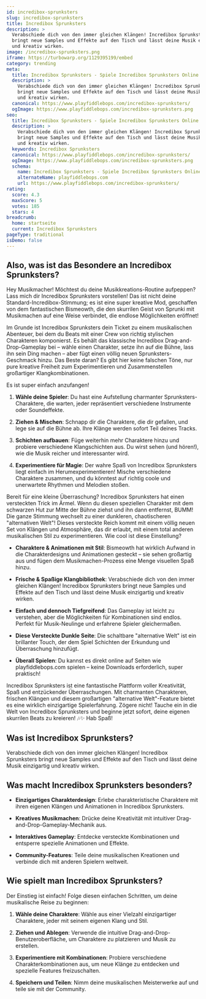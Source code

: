 ```yaml
---
id: incredibox-sprunksters
slug: incredibox-sprunksters
title: Incredibox Sprunksters
description: >
  Verabschiede dich von den immer gleichen Klängen! Incredibox Sprunksters
  bringt neue Samples und Effekte auf den Tisch und lässt deine Musik einzigartig
  und kreativ wirken.
image: /incredibox-sprunksters.png
iframe: https://turbowarp.org/1129395199/embed
category: trending
meta:
  title: Incredibox Sprunksters - Spiele Incredibox Sprunksters Online
  description: >
    Verabschiede dich von den immer gleichen Klängen! Incredibox Sprunksters
    bringt neue Samples und Effekte auf den Tisch und lässt deine Musik einzigartig
    und kreativ wirken.
  canonical: https://www.playfiddlebops.com/incredibox-sprunksters/
  ogImage: https://www.playfiddlebops.com/incredibox-sprunksters.png
seo:
  title: Incredibox Sprunksters - Spiele Incredibox Sprunksters Online
  description: >
    Verabschiede dich von den immer gleichen Klängen! Incredibox Sprunksters
    bringt neue Samples und Effekte auf den Tisch und lässt deine Musik einzigartig
    und kreativ wirken.
  keywords: Incredibox Sprunksters
  canonical: https://www.playfiddlebops.com/incredibox-sprunksters/
  ogImage: https://www.playfiddlebops.com/incredibox-sprunksters.png
  schema:
    name: Incredibox Sprunksters - Spiele Incredibox Sprunksters Online
    alternateName: playfiddlebops.com
    url: https://www.playfiddlebops.com/incredibox-sprunksters/
rating:
  score: 4.3
  maxScore: 5
  votes: 185
  stars: 4
breadcrumb:
  home: startseite
  current: Incredibox Sprunksters
pageType: traditional
isDemo: false
---
```


## Also, was ist das Besondere an Incredibox Sprunksters?

Hey Musikmacher! Möchtest du deine Musikkreations-Routine aufpeppen? Lass mich dir Incredibox Sprunksters vorstellen! Das ist nicht deine Standard-Incredibox-Stimmung; es ist eine super kreative Mod, geschaffen von dem fantastischen Bismeowth, die den skurrilen Geist von Sprunki mit Musikmachen auf eine Weise verbindet, die endlose Möglichkeiten eröffnet!

Im Grunde ist Incredibox Sprunksters dein Ticket zu einem musikalischen Abenteuer, bei dem du Beats mit einer Crew von richtig stylischen Charakteren komponierst. Es behält das klassische Incredibox Drag-and-Drop-Gameplay bei – wähle einen Charakter, setze ihn auf die Bühne, lass ihn sein Ding machen – aber fügt einen völlig neuen Sprunksters-Geschmack hinzu. Das Beste daran? Es gibt hier keine falschen Töne, nur pure kreative Freiheit zum Experimentieren und Zusammenstellen großartiger Klangkombinationen.

Es ist super einfach anzufangen!

1. **Wähle deine Spieler**: Du hast eine Aufstellung charmanter Sprunksters-Charaktere, die warten, jeder repräsentiert verschiedene Instrumente oder Soundeffekte.

1. **Ziehen & Mischen**: Schnapp dir die Charaktere, die dir gefallen, und lege sie auf die Bühne ab. Ihre Klänge werden sofort Teil deines Tracks.

1. **Schichten aufbauen**: Füge weiterhin mehr Charaktere hinzu und probiere verschiedene Klangschichten aus. Du wirst sehen (und hören!), wie die Musik reicher und interessanter wird.

1. **Experimentiere für Magie**: Der wahre Spaß von Incredibox Sprunksters liegt einfach im Herumexperimentieren! Mische verschiedene Charaktere zusammen, und du könntest auf richtig coole und unerwartete Rhythmen und Melodien stoßen.

Bereit für eine kleine Überraschung? Incredibox Sprunksters hat einen versteckten Trick im Ärmel. Wenn du diesen speziellen Charakter mit dem schwarzen Hut zur Mitte der Bühne ziehst und ihn dann entfernst, BUMM! Die ganze Stimmung wechselt zu einer dunkleren, chaotischeren "alternativen Welt"! Dieses versteckte Reich kommt mit einem völlig neuen Set von Klängen und Atmosphäre, das dir erlaubt, mit einem total anderen musikalischen Stil zu experimentieren. Wie cool ist diese Einstellung?

- **Charaktere & Animationen mit Stil**: Bismeowth hat wirklich Aufwand in die Charakterdesigns und Animationen gesteckt – sie sehen großartig aus und fügen dem Musikmachen-Prozess eine Menge visuellen Spaß hinzu.

- **Frische & Spaßige Klangbibliothek**: Verabschiede dich von den immer gleichen Klängen! Incredibox Sprunksters bringt neue Samples und Effekte auf den Tisch und lässt deine Musik einzigartig und kreativ wirken.

- **Einfach und dennoch Tiefgreifend**: Das Gameplay ist leicht zu verstehen, aber die Möglichkeiten für Kombinationen sind endlos. Perfekt für Musik-Neulinge und erfahrene Spieler gleichermaßen.

- **Diese Versteckte Dunkle Seite**: Die schaltbare "alternative Welt" ist ein brillanter Touch, der dem Spiel Schichten der Erkundung und Überraschung hinzufügt.

- **Überall Spielen**: Du kannst es direkt online auf Seiten wie playfiddlebops.com spielen – keine Downloads erforderlich, super praktisch!

Incredibox Sprunksters ist eine fantastische Plattform voller Kreativität, Spaß und entzückender Überraschungen. Mit charmanten Charakteren, frischen Klängen und diesem großartigen "alternative Welt"-Feature bietet es eine wirklich einzigartige Spielerfahrung. Zögere nicht! Tauche ein in die Welt von Incredibox Sprunksters und beginne jetzt sofort, deine eigenen skurrilen Beats zu kreieren! 🎶✨ Hab Spaß!

## Was ist Incredibox Sprunksters?

Verabschiede dich von den immer gleichen Klängen! Incredibox Sprunksters bringt neue Samples und Effekte auf den Tisch und lässt deine Musik einzigartig und kreativ wirken.

## Was macht Incredibox Sprunksters besonders?

- **Einzigartiges Charakterdesign**: Erlebe charakteristische Charaktere mit ihren eigenen Klängen und Animationen in Incredibox Sprunksters.

- **Kreatives Musikmachen**: Drücke deine Kreativität mit intuitiver Drag-and-Drop-Gameplay-Mechanik aus.

- **Interaktives Gameplay**: Entdecke versteckte Kombinationen und entsperre spezielle Animationen und Effekte.

- **Community-Features**: Teile deine musikalischen Kreationen und verbinde dich mit anderen Spielern weltweit.

## Wie spielt man Incredibox Sprunksters?

Der Einstieg ist einfach! Folge diesen einfachen Schritten, um deine musikalische Reise zu beginnen:

1. **Wähle deine Charaktere**: Wähle aus einer Vielzahl einzigartiger Charaktere, jeder mit seinem eigenen Klang und Stil.

1. **Ziehen und Ablegen**: Verwende die intuitive Drag-and-Drop-Benutzeroberfläche, um Charaktere zu platzieren und Musik zu erstellen.

1. **Experimentiere mit Kombinationen**: Probiere verschiedene Charakterkombinationen aus, um neue Klänge zu entdecken und spezielle Features freizuschalten.

1. **Speichern und Teilen**: Nimm deine musikalischen Meisterwerke auf und teile sie mit der Community.